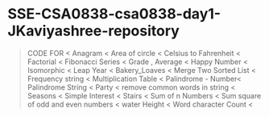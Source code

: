 # SSE-CSA0838-csa0838-day1-JKaviyashree-repository
> CODE FOR <
> Anagram <
> Area of circle <
> Celsius to Fahrenheit <
> Factorial <
> Fibonacci Series <
> Grade , Average <
> Happy Number <
> Isomorphic <
> Leap Year <
> Bakery_Loaves <
> Merge Two Sorted List <
> Frequency string <
> Multiplication Table <
> Palindrome - Number<
> Palindrome String <
> Party <
> remove common words in string <
> Seasons <
> Simple Interest <
> Stairs <
> Sum of n Numbers <
> Sum square of odd and even numbers <
> water Height <
> Word character Count <
